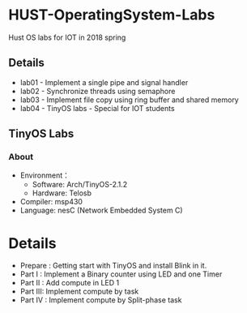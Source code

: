# HUST-OperatingSystem-Labs
Hust OS labs for IOT in 2018 spring

## Details

* lab01 - Implement a single pipe and signal handler
* lab02 - Synchronize threads using semaphore
* lab03 - Implement file copy using ring buffer and shared memory
* lab04 - TinyOS labs - Special for IOT students

## TinyOS Labs

### About

* Environment：
  * Software: Arch/TinyOS-2.1.2
  * Hardware: Telosb
* Compiler: msp430
* Language: nesC (Network Embedded System C)

# Details

* Prepare : Getting start with TinyOS and install Blink in it.
* Part  I : Implement a Binary counter using LED and one Timer
* Part II : Add compute in LED 1
* Part III: Implement compute by task
* Part IV : Implement compute by Split-phase task